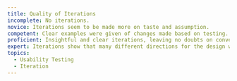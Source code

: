 ```yaml
---
title: Quality of Iterations
incomplete: No iterations.
novice: Iterations seem to be made more on taste and assumption.
competent: Clear examples were given of changes made based on testing.
proficient: Insightful and clear iterations, leaving no doubts on conventions and user-centered iterations.
expert: Iterations show that many different directions for the design were explored and exhausted, resulting in an extremely confident final design.
topics:
  - Usability Testing
  - Iteration
---
```

